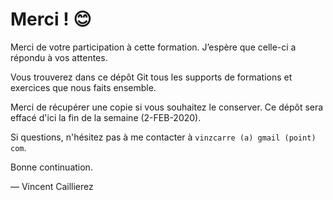 # Merci ! 😊

Merci de votre participation à cette formation. J’espère que celle-ci a répondu à vos attentes.

Vous trouverez dans ce dépôt Git tous les supports de formations et exercices que nous faits ensemble.

Merci de récupérer une copie si vous souhaitez le conserver. Ce dépôt sera effacé d'ici la fin de la semaine (2-FEB-2020).

Si questions, n'hésitez pas à me contacter à `vinzcarre (a) gmail (point) com`.

Bonne continuation.

— Vincent Caillierez